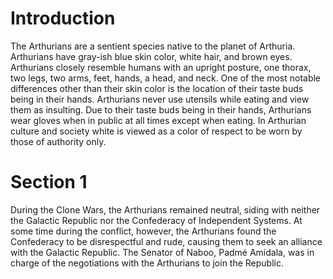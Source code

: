 # Introduction

The Arthurians are a sentient species native to the planet of Arthuria.
Arthurians have gray-ish blue skin color, white hair, and brown eyes.
Arthurians closely resemble humans with an upright posture, one thorax, two legs, two arms, feet, hands, a head, and neck.
One of the most notable differences other than their skin color is the location of their taste buds being in their hands.
Arthurians never use utensils while eating and view them as insulting.
Due to their taste buds being in their hands, Arthurians wear gloves when in public at all times except when eating.
In Arthurian culture and society white is viewed as a color of respect to be worn by those of authority only.

# Section 1

During the Clone Wars, the Arthurians remained neutral, siding with neither the Galactic Republic nor the Confederacy of Independent Systems.
At some time during the conflict, however, the Arthurians found the Confederacy to be disrespectful and rude, causing them to seek an alliance with the Galactic Republic.
The Senator of Naboo, Padmé Amidala, was in charge of the negotiations with the Arthurians to join the Republic.
